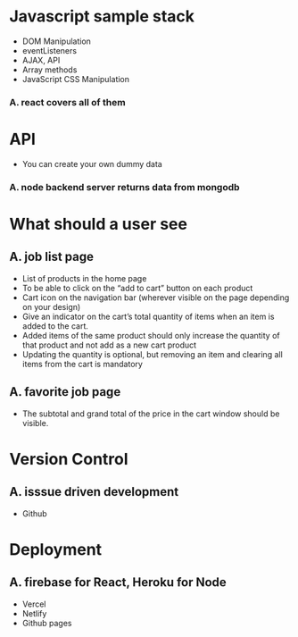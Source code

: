 # Javascript sample stack

- DOM Manipulation
- eventListeners
- AJAX, API
- Array methods
- JavaScript CSS Manipulation

### A. react covers all of them

# API

- You can create your own dummy data

### A. node backend server returns data from mongodb

# What should a user see

## A. job list page

- List of products in the home page
- To be able to click on the “add to cart” button on each product
- Cart icon on the navigation bar (wherever visible on the page depending on your design)
- Give an indicator on the cart’s total quantity of items when an item is added to the cart.
- Added items of the same product should only increase the quantity of that product and not add as a new cart product
- Updating the quantity is optional, but removing an item and clearing all items from the cart is mandatory

## A. favorite job page

- The subtotal and grand total of the price in the cart window should be visible.

# Version Control

## A. isssue driven development

- Github

# Deployment

## A. firebase for React, Heroku for Node

- Vercel
- Netlify
- Github pages
